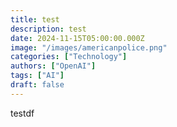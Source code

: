 ```yaml
---
title: test
description: test
date: 2024-11-15T05:00:00.000Z
image: "/images/americanpolice.png"
categories: ["Technology"]
authors: ["OpenAI"]
tags: ["AI"]
draft: false
---
```


testdf
